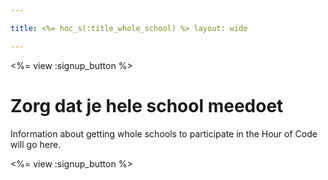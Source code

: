 ```yaml
---

title: <%= hoc_s(:title_whole_school) %> layout: wide

---
```


<%= view :signup_button %>

# Zorg dat je hele school meedoet

Information about getting whole schools to participate in the Hour of Code will go here.

<%= view :signup_button %>
